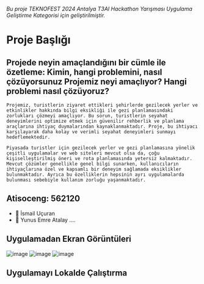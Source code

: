 *Bu proje TEKNOFEST 2024 Antalya T3AI Hackathon Yarışması Uygulama Geliştirme Kategorisi için geliştirilmiştir.*

# Proje Başlığı 
## Projede neyin amaçlandığını bir cümle ile özetleme: Kimin, hangi problemini, nasıl çözüyorsunuz  Projemiz neyi amaçlıyor? Hangi problemi nasıl çözüyoruz?

````
Projemiz, turistlerin ziyaret ettikleri şehirlerde gezilecek yerler ve etkinlikler hakkında bilgi eksikliği ile gezi planlamasındaki zorlukları çözmeyi amaçlıyor. Bu sorun, turistlerin seyahat deneyimlerini optimize etmek için güvenilir rehberlik ve planlama araçlarına ihtiyaç duymalarından kaynaklanmaktadır. Proje, bu ihtiyacı karşılayarak daha kolay ve verimli seyahat deneyimleri sunmayı hedeflemektedir.

Piyasada turistler için gezilecek yerler ve gezi planlamasına yönelik çeşitli uygulamalar ve web siteleri mevcut olsa da, çoğu kişiselleştirilmiş öneri ve rota planlamasında yetersiz kalmaktadır. Mevcut çözümler genellikle genel bilgi sunarken, kullanıcıların ihtiyaçlarına özel ve kapsamlı bir deneyim sağlamada eksiklikler bulunmaktadır. Ayrıca bu özelliklerin hepsinin ayrı uygulamalarda bulunması sebebiyle kullanım zorluğu yaşanmaktadır.

````

## Atisoceng: 562120
- 👤 İsmail Uçuran
- 👤 Yunus Emre Atalay
....

## Uygulamadan Ekran Görüntüleri
![image](https://github.com/user-attachments/assets/b337697b-9b84-4275-84b5-91de179aa927)
![image](https://github.com/user-attachments/assets/5b63f095-0a1c-4dfc-a44f-f59c1abf2654)
![image](https://github.com/user-attachments/assets/d60623da-1904-4b22-9e8e-d2bd9428123c)

## Uygulamayı Lokalde Çalıştırma



